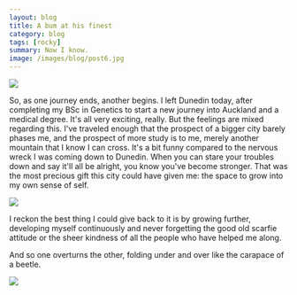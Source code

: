 ```yaml
---
layout: blog
title: A bum at his finest
category: blog
tags: [rocky]  
summary: Now I know.
image: /images/blog/post6.jpg
---
```


![](http://i1110.photobucket.com/albums/h444/Luccana/Blog/0-02-01-8da85622cde6e6b01c539601c7ea3c50dbcf2d507c90e7e5470d8938fbb35174_full.jpg)

So, as one journey ends, another begins. I left Dunedin today, after completing my BSc in Genetics to start a new journey into Auckland and a medical degree. It's all very exciting, really. But the feelings are mixed regarding this. I've traveled enough that the prospect of a bigger city barely phases me, and the prospect of more study is to me, merely another mountain that I know I can cross. It's a bit funny compared to the nervous wreck I was coming down to Dunedin. When you can stare your troubles down and say it'll all be alright, you know you've become stronger. That was the most precious gift this city could have given me: the space to grow into my own sense of self.

![](http://i1110.photobucket.com/albums/h444/Luccana/Blog/0-02-07-d258bbcbb04411a2114fd99314df5717ab39bd3bd14a14d36170d08bd97bf0d6_full.jpg)

I reckon the best thing I could give back to it is by growing further, developing myself continuously and never forgetting the good old scarfie attitude or the sheer kindness of all the people who have helped me along.

And so one overturns the other, folding under and over like the carapace of a beetle.

![](http://i1110.photobucket.com/albums/h444/Luccana/Blog/0-02-01-eccf6ffedf1a601dc2d9597b9a0c0c25fa88a300875c77d4b7bd0fa37cf5dda7_full.jpg)
